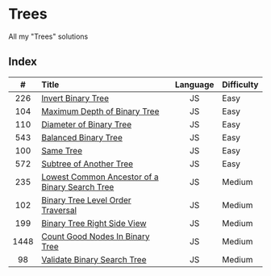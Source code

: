 # Trees

All my "Trees" solutions

## Index

| **#** | **Title**                                                | **Language** | **Difficulty** |
| :---: | :------------------------------------------------------- | :----------: | :------------- |
|  226  | [Invert Binary Tree](226.js)                             |      JS      | Easy           |
|  104  | [Maximum Depth of Binary Tree](104.js)                   |      JS      | Easy           |
|  110  | [Diameter of Binary Tree](110.js)                        |      JS      | Easy           |
|  543  | [Balanced Binary Tree](543.js)                           |      JS      | Easy           |
|  100  | [Same Tree](100.js)                                      |      JS      | Easy           |
|  572  | [Subtree of Another Tree](572.js)                        |      JS      | Easy           |
|  235  | [Lowest Common Ancestor of a Binary Search Tree](235.js) |      JS      | Medium         |
|  102  | [Binary Tree Level Order Traversal](102.js)              |      JS      | Medium         |
|  199  | [Binary Tree Right Side View](199.js)                    |      JS      | Medium         |
| 1448  | [Count Good Nodes In Binary Tree](1448.js)               |      JS      | Medium         |
|  98   | [Validate Binary Search Tree](98.js)                     |      JS      | Medium         |

